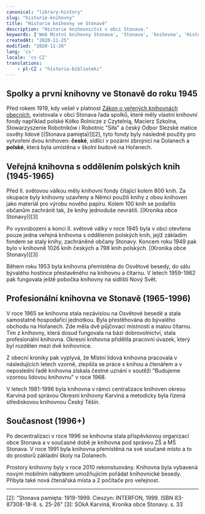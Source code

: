 ```yaml
---
canonical: "library-history"
slug: "historie-knihovny"
title: "Historie knihovny ve Stonavě"
description: "Historie knihovnictví v obci Stonava."
keywords: ['Web Místní knihovny Stonava', 'Stonava', 'knihovna', 'Historie', 'Open source']
createdAt: "2020-11-25"
modified: "2020-11-26"
lang: 'cs'
locale: 'cs-CZ'
translations:
    - pl-CZ : "historia-biblioteki"
---
```


## Spolky a první knihovny ve Stonavě do roku 1945

Před rokem 1919, kdy vešel v platnost [Zákon o veřených knihovnách obecních][1],
existovala v obci Stonava řada spolků, které měly vlastní knihovní fondy
například polské Kółko Rolnicze z Czytelnią, Macierz Szkolna, Stowarzyszenie
Robotników i Robotnic "Siła" a český Odbor Slezské matice osvěty lidové [(Stonava pamięta)]][2],
tyto fondy byly následně použity pro vytvoření dvou knihoven: __české__, sídlící
v pozární zbrojnici na Dolanech a __polské__, která byla umístěna v školní budově
na Hořanech.

## Veřejná knihovna s oddělením polských knih (1945-1965)

Před II. světovou válkou měly knihovní fondy čítající kolem 800 knih. Za okupace
byly knihovny uzavřeny a Němci použili knihy z obou knihoven jako materiál
pro výrobu nového papíru. Kolem 100 knih se podařilo občanům zachránit tak, že
knihy jednoduše nevrátili. [(Kronika obce Stonavy)][3]

Po vysvobození a konci II. světové války v roce 1945 byla v obci otevřena pouze
jedna veřejná knihovna s oddělením polských knih, jejíž základím fondem se staly
knihy, zachráněné občany Stonavy. Koncem roku 1949 pak bylo v knihovně 1026 knih
českých a 798 knih polských. [(Kronika obce Stonavy)][3]

Během roku 1953 byla knihovna přemístěna do Osvětové besedy, do sálu bývalého
hostince přestavěného na knihovnu a čítarnu. V letech 1959-1962 pak fungovala
ještě pobočka knihovny na sídlišti Nový Svět.

## Profesionální knihovna ve Stonavě (1965-1996)

V roce 1965 se knihovna stala nezávislou na Osvětové besedě a stala samostatně
hospodařící jednotkou. Byla přestěhována do bývalého obchodu na Hořanech.
Zde měla dvě půjčovací místnosti a malou čítarnu. Tím z knihovny, která dosud
fungovala na bázi dobrovolnictví, stala profesionální knihovna. Okresní knihovna
přidělila pracovní úvazek, který byl rozdělen mezi dvě knihovnice.

Z obecní kroniky pak vyplyvá, že Místní lidová knihovna pracovala v následujících
letech vzorně, zlepšila se práce s knihou a čtenářem a v neposlední řadě
knihovna získala čestné uznání v soutěži "Budujeme vzornou lidovou knihovnu"
v roce 1968.

V letech 1981-1996 byla knihovna v rámci centralizace knihoven okresu Karviná pod
správou Okresní knihovny Karviná a metodicky byla řízená střediskovou knihovnou
Český Těšín.

## Současnost (1996+)

Po decentralizaci v roce 1996 se knihovna stala příspěvkovou organizací obce
Stonava a v současné době je knihovna pod správou ZŠ a MŠ Stonava. V roce 1991
byla knihovna přemístěná na své součané místo a to do prostorů základní školy
na Dolanech.

Prostory knihovny byly v roce 2010 rekonstuovány. Knihovna byla
vybavená novým mobilním nábytkem umožňujícím pořádat knihovnické besedy. Přibyla
také nová čtenářská místa a 2 počítače pro veřejnost.

---
[1]: https://ipk.nkp.cz/docs/legislativa/KnihovniZakon_1919.doc
[2]: "Stonava pamięta: 1919-1999. Cieszyn: INTERFON, 1999. ISBN 83-87308-18-8. s. 25-26"
[3]: SOkA Karviná, Kronika obce Stonavy. s. 33